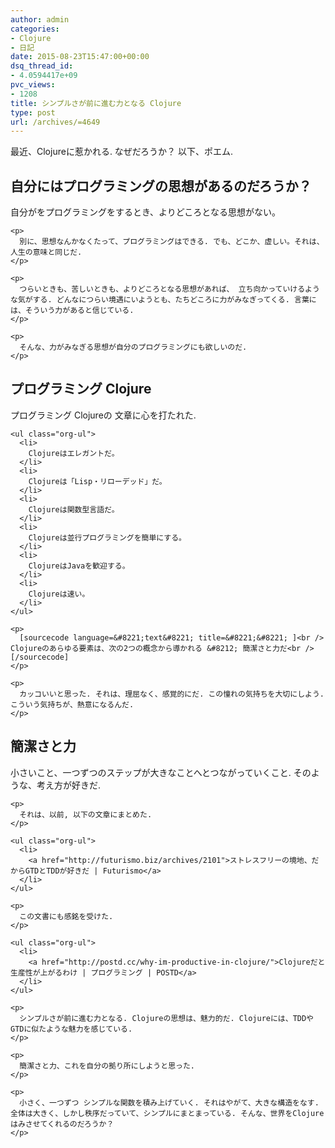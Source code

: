 ```yaml
---
author: admin
categories:
- Clojure
- 日記
date: 2015-08-23T15:47:00+00:00
dsq_thread_id:
- 4.0594417e+09
pvc_views:
- 1208
title: シンプルさが前に進む力となる Clojure
type: post
url: /archives/=4649
---
```


最近、Clojureに惹かれる. なぜだろうか？ 以下、ポエム. 

<div id="outline-container-orgheadline1" class="outline-2">
  <h2 id="orgheadline1">
    自分にはプログラミングの思想があるのだろうか？
  </h2>
  
  <div class="outline-text-2" id="text-orgheadline1">
    <p>
      自分がをプログラミングをするとき、よりどころとなる思想がない。
    </p>
    
    <p>
      別に、思想なんかなくたって、プログラミングはできる. でも、どこか、虚しい。それは、人生の意味と同じだ.
    </p>
    
    <p>
      つらいときも、苦しいときも、よりどころとなる思想があれば、 立ち向かっていけるような気がする. どんなにつらい境遇にいようとも、たちどころに力がみなぎってくる. 言葉には、そういう力があると信じている.
    </p>
    
    <p>
      そんな、力がみなぎる思想が自分のプログラミングにも欲しいのだ.
    </p>
  </div>
</div>

<div id="outline-container-orgheadline2" class="outline-2">
  <h2 id="orgheadline2">
    プログラミング Clojure
  </h2>
  
  <div class="outline-text-2" id="text-orgheadline2">
    <p>
      プログラミング Clojureの 文章に心を打たれた.
    </p>
    
    <ul class="org-ul">
      <li>
        Clojureはエレガントだ。
      </li>
      <li>
        Clojureは「Lisp・リローデッド」だ。
      </li>
      <li>
        Clojureは関数型言語だ。
      </li>
      <li>
        Clojureは並行プログラミングを簡単にする。
      </li>
      <li>
        ClojureはJavaを歓迎する。
      </li>
      <li>
        Clojureは速い。
      </li>
    </ul>
    
    <p>
      [sourcecode language=&#8221;text&#8221; title=&#8221;&#8221; ]<br /> Clojureのあらゆる要素は、次の2つの概念から導かれる &#8212; 簡潔さと力だ<br /> [/sourcecode]
    </p>
    
    <p>
      カッコいいと思った. それは、理屈なく、感覚的にだ. この憧れの気持ちを大切にしよう. こういう気持ちが、熱意になるんだ.
    </p>
  </div>
</div>

<div id="outline-container-orgheadline3" class="outline-2">
  <h2 id="orgheadline3">
    簡潔さと力
  </h2>
  
  <div class="outline-text-2" id="text-orgheadline3">
    <p>
      小さいこと、一つずつのステップが大きなことへとつながっていくこと. そのような、考え方が好きだ.
    </p>
    
    <p>
      それは、以前, 以下の文章にまとめた.
    </p>
    
    <ul class="org-ul">
      <li>
        <a href="http://futurismo.biz/archives/2101">ストレスフリーの境地、だからGTDとTDDが好きだ | Futurismo</a>
      </li>
    </ul>
    
    <p>
      この文書にも感銘を受けた.
    </p>
    
    <ul class="org-ul">
      <li>
        <a href="http://postd.cc/why-im-productive-in-clojure/">Clojureだと生産性が上がるわけ | プログラミング | POSTD</a>
      </li>
    </ul>
    
    <p>
      シンプルさが前に進む力となる. Clojureの思想は、魅力的だ. Clojureには、TDDやGTDに似たような魅力を感じている.
    </p>
    
    <p>
      簡潔さと力、これを自分の拠り所にしようと思った.
    </p>
    
    <p>
      小さく、一つずつ シンプルな関数を積み上げていく. それはやがて、大きな構造をなす. 全体は大きく、しかし秩序だっていて、シンプルにまとまっている. そんな、世界をClojureはみさせてくれるのだろうか？
    </p>
  </div>
</div>